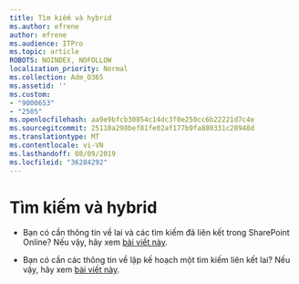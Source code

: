 ```yaml
---
title: Tìm kiếm và hybrid
ms.author: efrene
author: efrene
ms.audience: ITPro
ms.topic: article
ROBOTS: NOINDEX, NOFOLLOW
localization_priority: Normal
ms.collection: Adm_O365
ms.assetid: ''
ms.custom:
- "9000653"
- "2505"
ms.openlocfilehash: aa9e9bfcb30854c14dc3f0e250cc6b22221d7c4e
ms.sourcegitcommit: 25110a298bef81fe02af177b9fa880331c28948d
ms.translationtype: MT
ms.contentlocale: vi-VN
ms.lasthandoff: 08/09/2019
ms.locfileid: "36284292"
---
```

# <a name="search-and-hybrid"></a>Tìm kiếm và hybrid

- Bạn có cần thông tin về lai và các tìm kiếm đã liên kết trong SharePoint Online? Nếu vậy, hãy xem [bài viết này](https://docs.microsoft.com/sharepoint/hybrid/hybrid-search-in-sharepoint).

- Bạn có cần các thông tin về lập kế hoạch một tìm kiếm liên kết lai?  Nếu vậy, hãy xem [bài viết này](https://docs.microsoft.com/sharepoint/hybrid/plan-hybrid-federated-search).



